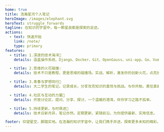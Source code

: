```yaml
---
home: true
title: 浩瀚星河个人笔记
heroImage: /images/elephant.svg
heroText: struggle_forwards
tagline: 在知识的宇宙中，每一颗星辰都是探索的足迹。
actions:
  - text: 快速开始
    link: /note/
    type: primary
features:
  - title: 1.深邃的技术海洋🌊
    details: 涵盖操作系统、Django、Docker、Git、OpenGauss、uni-app、Go、Vue等。每一项技术，如深海珍珠，待你发掘。

  - title: 2.思维的火花碰撞💡
    details: 技术不只是教程，更是思维的碰撞场。实战、解析，激发你的创新火花，点亮技术夜空。

  - title: 3.青春与梦想同行🚀
    details: 大二学生的笔记，记录成长，分享攻克知识的喜悦与挑战。与你共勉，勇往直前。

  - title: 4.社区与互动的力量👥
    details: 开放讨论区，提问、分享、探讨，一个温暖的港湾，伴你学习之路不孤单。

  - title: 5.持续更新，与时俱进🔄
    details: 技术日新月异，笔记亦然。定期更新，紧随前沿，为你提供最新、实用信息。

footer: 仰望星空，脚踏实地。在浩瀚的知识宇宙中，让我们携手并进，探索更多未知的精彩。
---
```



